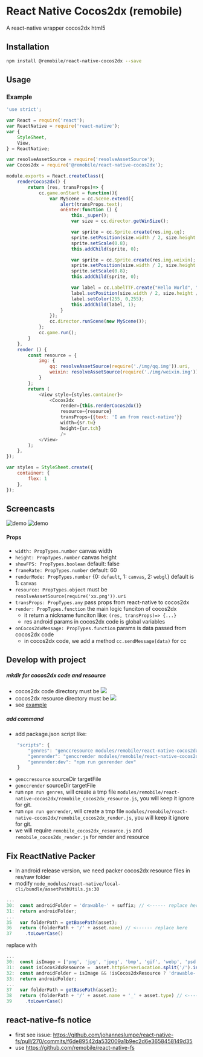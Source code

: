 # React Native Cocos2dx (remobile)
A react-native wrapper cocos2dx html5

## Installation
```sh
npm install @remobile/react-native-cocos2dx --save
```

## Usage

### Example
```js
'use strict';

var React = require('react');
var ReactNative = require('react-native');
var {
    StyleSheet,
    View,
} = ReactNative;

var resolveAssetSource = require('resolveAssetSource');
var Cocos2dx = require('@remobile/react-native-cocos2dx');

module.exports = React.createClass({
    renderCocos2dx() {
        return (res, transProps)=> {
            cc.game.onStart = function(){
                var MyScene = cc.Scene.extend({
                    alert(transProps.text);
                    onEnter:function () {
                        this._super();
                        var size = cc.director.getWinSize();

                        var sprite = cc.Sprite.create(res.img.qq);
                        sprite.setPosition(size.width / 2, size.height / 2 - 200);
                        sprite.setScale(0.8);
                        this.addChild(sprite, 0);

                        var sprite = cc.Sprite.create(res.img.weixin);
                        sprite.setPosition(size.width / 2, size.height / 2);
                        sprite.setScale(0.8);
                        this.addChild(sprite, 0);

                        var label = cc.LabelTTF.create("Hello World", "Arial", 40);
                        label.setPosition(size.width / 2, size.height / 2 + 200);
                        label.setColor(255, 0,255);
                        this.addChild(label, 1);
                    }
                });
                cc.director.runScene(new MyScene());
            };
            cc.game.run();
        }
    },
    render () {
        const resource = {
            img: {
                qq: resolveAssetSource(require('./img/qq.img')).uri,
                weixin: resolveAssetSource(require('./img/weixin.img')).uri,
            }
        };
        return (
            <View style={styles.container}>
                <Cocos2dx
                    render={this.renderCocos2dx()}
                    resource={resource}
                    transProps={{text: 'I am from react-native'}}
                    width={sr.tw}
                    height={sr.tch}
                    />
            </View>
        );
    },
});

var styles = StyleSheet.create({
    container: {
        flex: 1
    },
});
```

## Screencasts

![demo](https://github.com/remobile/react-native-cocos2dx/blob/master/screencasts/demo.png)
![demo](https://github.com/remobile/react-native-cocos2dx/blob/master/screencasts/demo.gif)

#### Props
- `width: PropTypes.number` canvas width
- `height: PropTypes.number` canvas height
- `showFPS: PropTypes.boolean` default: false
- `frameRate: PropTypes.number` default: 60
- `renderMode: PropTypes.number` {0: `default`, 1: `canvas`, 2: `webgl`} default is 1: `canvas`
- `resource: PropTypes.object` must be `resolveAssetSource(require('xx.png')).uri`
- `transProps: PropTypes.any` pass props from react-native to cocos2dx
- `render: PropTypes.function` the main logic funciton of cocos2dx
    * it return a nickname funciton like: `(res, transProps)=> {...}`
    * res android params in cocos2dx code is global variables
- `onCocos2dxMessage: PropTypes.function` params is data passed from cocos2dx code
    * in cocos2dx code, we add a method `cc.sendMessage(data)` for cc

## Develop with project
##### mkdir for cocos2dx code and resource
* cocos2dx code directory must be <img src="https://github.com/remobile/react-native-cocos2dx/blob/master/screencasts/t1.svg"/>
* cocos2dx resource directory must be <img src="https://github.com/remobile/react-native-cocos2dx/blob/master/screencasts/t2.svg"/>
* see [example](https://github.com/remobile/react-native-template/blob/master/project/App/modules/remobile/react-native-cocos2dx)

##### add command
* add package.json script like:
```js
    "scripts": {
        "genres": "genccresource modules/remobile/react-native-cocos2dx/remobile-cocos2dx-resource modules/remobile/react-native-cocos2dx/remobile_cocos2dx_resource.js",
        "genrender": "genccrender modules/remobile/react-native-cocos2dx/remobile-cocos2dx-render modules/remobile/react-native-cocos2dx/remobile_cocos2dx_render.js",
        "genrender:dev": "npm run genrender dev"
    }
```
* `genccresource` sourceDir targetFile
* `genccrender` sourceDir targetFile
* run `npm run genres`, will create a tmp file `modules/remobile/react-native-cocos2dx/remobile_cocos2dx_resource.js`, you will keep it ignore for git.
* run `npm run genrender`, will create a tmp file `modules/remobile/react-native-cocos2dx/remobile_cocos2dx_render.js`, you will keep it ignore for git.
* we will require `remobile_cocos2dx_resource.js` and `remobile_cocos2dx_render.js` for render and resource

## Fix ReactNative Packer
* In android release version, we need packer cocos2dx resource files in res/raw folder
* modify `node_modules/react-native/local-cli/bundle/assetPathUtils.js:30`
```js
...
30:  const androidFolder = 'drawable-' + suffix; // <------ replace here
31:  return androidFolder;
...
35   var folderPath = getBasePath(asset);
36   return (folderPath + '/' + asset.name) // <------ replace here
37     .toLowerCase()  
```
replace with
```js
...
30:  const isImage = ['png', 'jpg', 'jpeg', 'bmp', 'gif', 'webp', 'psd', 'svg', 'tiff'].indexOf(asset.type) !== -1; // <------ add
31:  const isCocos2dxResource =  asset.httpServerLocation.split('/').indexOf('remobile-cocos2dx-resource') !== -1; // <------ add
32:  const androidFolder = isImage && !isCocos2dxResource ? 'drawable-' + suffix : 'raw'; // <------ add
33:  return androidFolder;
...
37   var folderPath = getBasePath(asset);
38   return (folderPath + '/' + asset.name + '_' + asset.type) // <------ add
39     .toLowerCase()  
```

## react-native-fs notice
* first see issue: https://github.com/johanneslumpe/react-native-fs/pull/270/commits/f6de89542da532009a1b9ec2d6e3658458149d35
* use https://github.com/remobile/react-native-fs
